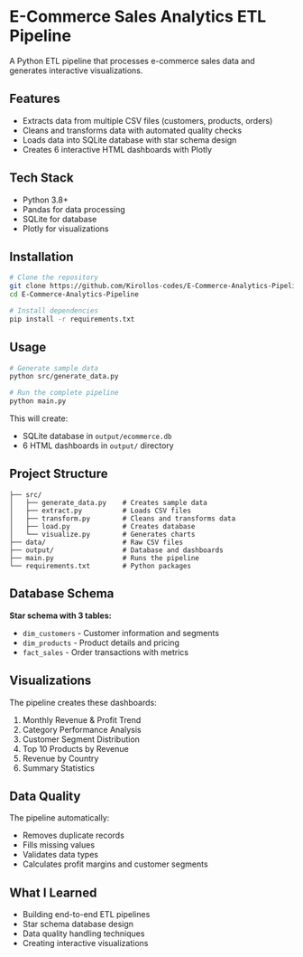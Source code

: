 # E-Commerce Sales Analytics ETL Pipeline

A Python ETL pipeline that processes e-commerce sales data and generates interactive visualizations.

## Features

- Extracts data from multiple CSV files (customers, products, orders)
- Cleans and transforms data with automated quality checks
- Loads data into SQLite database with star schema design
- Creates 6 interactive HTML dashboards with Plotly

## Tech Stack

- Python 3.8+
- Pandas for data processing
- SQLite for database
- Plotly for visualizations

## Installation

```bash
# Clone the repository
git clone https://github.com/Kirollos-codes/E-Commerce-Analytics-Pipeline.git
cd E-Commerce-Analytics-Pipeline

# Install dependencies
pip install -r requirements.txt
```

## Usage

```bash
# Generate sample data
python src/generate_data.py

# Run the complete pipeline
python main.py
```

This will create:
- SQLite database in `output/ecommerce.db`
- 6 HTML dashboards in `output/` directory

## Project Structure

```
├── src/
│   ├── generate_data.py    # Creates sample data
│   ├── extract.py          # Loads CSV files
│   ├── transform.py        # Cleans and transforms data
│   ├── load.py             # Creates database
│   └── visualize.py        # Generates charts
├── data/                   # Raw CSV files
├── output/                 # Database and dashboards
├── main.py                 # Runs the pipeline
└── requirements.txt        # Python packages
```

## Database Schema

**Star schema with 3 tables:**

- `dim_customers` - Customer information and segments
- `dim_products` - Product details and pricing
- `fact_sales` - Order transactions with metrics

## Visualizations

The pipeline creates these dashboards:

1. Monthly Revenue & Profit Trend
2. Category Performance Analysis
3. Customer Segment Distribution
4. Top 10 Products by Revenue
5. Revenue by Country
6. Summary Statistics

## Data Quality

The pipeline automatically:
- Removes duplicate records
- Fills missing values
- Validates data types
- Calculates profit margins and customer segments

## What I Learned

- Building end-to-end ETL pipelines
- Star schema database design
- Data quality handling techniques
- Creating interactive visualizations
